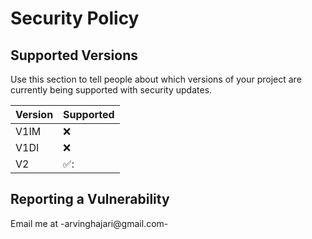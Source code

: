 # Security Policy

## Supported Versions

Use this section to tell people about which versions of your project are
currently being supported with security updates.

| Version | Supported          |
| ------- | ------------------ |
| V1IM    | :x:                |
| V1DI    | :x:                |
| V2      | ✅: |

## Reporting a Vulnerability

Email me at -arvinghajari@gmail.com-
